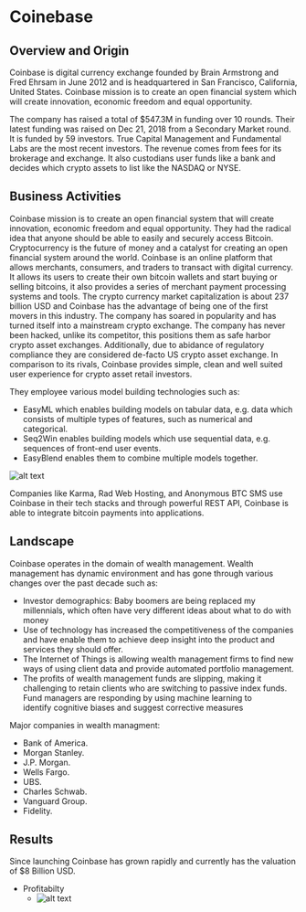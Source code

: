 # Coinebase
## Overview and Origin

Coinbase is digital currency exchange founded by Brain Armstrong and Fred Ehrsam in June 2012 and is headquartered in San Francisco, California, United States. Coinbase mission is to create an open financial system which will create innovation, economic freedom and equal opportunity.

The company has raised a total of $547.3M in funding over 10 rounds. Their latest funding was raised on Dec 21, 2018 from a Secondary Market round. It is funded by 59 investors. True Capital Management and Fundamental Labs are the most recent investors. The revenue comes from fees for its brokerage and exchange. It also custodians user funds like a bank and decides which crypto assets to list like the NASDAQ or NYSE.

## Business Activities

Coinbase mission is to create an open financial system that will create innovation, economic freedom and equal opportunity. They had the radical idea that anyone should be able to easily and securely access Bitcoin. Cryptocurrency is the future of money and a catalyst for creating an open financial system around the world.
Coinbase is an online platform that allows merchants, consumers, and traders to transact with digital currency. It allows its users to create their own bitcoin wallets and start buying or selling bitcoins, it also provides a series of merchant payment processing systems and tools. The crypto currency market capitalization is about 237 billion USD and Coinbase has the advantage of being one of the first movers in this industry. The company has soared in popularity and has turned itself into a mainstream crypto exchange. The company has never been hacked, unlike its competitor, this positions them as safe harbor crypto asset exchanges. Additionally, due to abidance of regulatory compliance they are considered de-facto US crypto asset exchange. In comparison to its rivals, Coinbase provides simple, clean and well suited user experience for crypto asset retail investors.

They employee various model building technologies such as:
- EasyML which enables building models on tabular data, e.g. data which consists of multiple types of features, such as numerical and categorical.
- Seq2Win enables building models which use sequential data, e.g. sequences of front-end user events.
- EasyBlend enables them to combine multiple models together.

![alt text](https://miro.medium.com/max/4800/0*XNa7c5RO_EmzbZvu)

Companies like Karma, Rad Web Hosting, and Anonymous BTC SMS use Coinbase in their tech stacks and through powerful REST API, Coinbase is able to integrate bitcoin payments into applications.

## Landscape

Coinbase operates in the domain of wealth management. Wealth management has dynamic environment and has gone through various changes over the past decade such as:
- Investor demographics: Baby boomers are being replaced my millennials, which often have very different ideas about what to do with money
- Use of technology has increased the competitiveness of the companies and have enable them to achieve deep insight into the product and services they should offer.
- The Internet of Things is allowing wealth management firms to find new ways of using client data and provide automated portfolio management.
- The profits of wealth management funds are slipping, making it challenging to retain clients who are switching to passive index funds. Fund managers are responding by using machine learning to identify cognitive biases and suggest corrective measures

Major companies in wealth managment:
- Bank of America.
- Morgan Stanley.
- J.P. Morgan.
- Wells Fargo.
- UBS.
- Charles Schwab.
- Vanguard Group.
- Fidelity.

## Results

Since launching Coinbase has grown rapidly and currently has the valuation of $8 Billion USD.
- Profitabilty
    - ![alt text](https://www.bqintel.com/post/coinbase-revenue-profit-2019#:~:text=Our%20estimates%20show%20that%20Coinbase,of%20%24146m%20in%202019.&text=Sticking%20to%20the%20analysis%20above,with%20the%20industry's%20top%20players.)
    